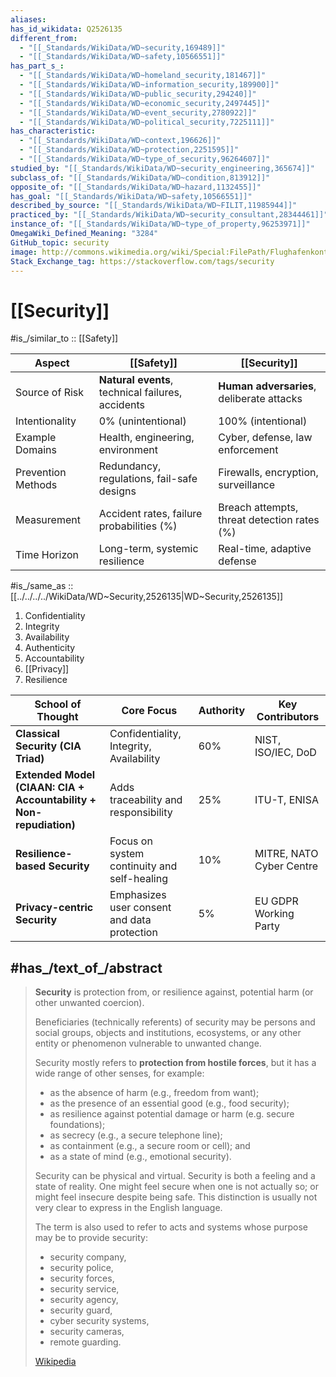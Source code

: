 ```yaml
---
aliases:
has_id_wikidata: Q2526135
different_from:
  - "[[_Standards/WikiData/WD~security,169489]]"
  - "[[_Standards/WikiData/WD~safety,10566551]]"
has_part_s_:
  - "[[_Standards/WikiData/WD~homeland_security,181467]]"
  - "[[_Standards/WikiData/WD~information_security,189900]]"
  - "[[_Standards/WikiData/WD~public_security,294240]]"
  - "[[_Standards/WikiData/WD~economic_security,2497445]]"
  - "[[_Standards/WikiData/WD~event_security,2780922]]"
  - "[[_Standards/WikiData/WD~political_security,7225111]]"
has_characteristic:
  - "[[_Standards/WikiData/WD~context,196626]]"
  - "[[_Standards/WikiData/WD~protection,2251595]]"
  - "[[_Standards/WikiData/WD~type_of_security,96264607]]"
studied_by: "[[_Standards/WikiData/WD~security_engineering,365674]]"
subclass_of: "[[_Standards/WikiData/WD~condition,813912]]"
opposite_of: "[[_Standards/WikiData/WD~hazard,1132455]]"
has_goal: "[[_Standards/WikiData/WD~safety,10566551]]"
described_by_source: "[[_Standards/WikiData/WD~FILIT,11985944]]"
practiced_by: "[[_Standards/WikiData/WD~security_consultant,28344461]]"
instance_of: "[[_Standards/WikiData/WD~type_of_property,96253971]]"
OmegaWiki_Defined_Meaning: "3284"
GitHub_topic: security
image: http://commons.wikimedia.org/wiki/Special:FilePath/Flughafenkontrolle.jpg
Stack_Exchange_tag: https://stackoverflow.com/tags/security
---
```


# [[Security]] 

#is_/similar_to :: [[Safety]] 

| Aspect             | [[Safety]]                                        | [[Security]]                                |
| ------------------ | ------------------------------------------------- | ------------------------------------------- |
| Source of Risk     | **Natural events**, technical failures, accidents | **Human adversaries**, deliberate attacks   |
| Intentionality     | 0% (unintentional)                                | 100% (intentional)                          |
| Example Domains    | Health, engineering, environment                  | Cyber, defense, law enforcement             |
| Prevention Methods | Redundancy, regulations, fail-safe designs        | Firewalls, encryption, surveillance         |
| Measurement        | Accident rates, failure probabilities (%)         | Breach attempts, threat detection rates (%) |
| Time Horizon       | Long-term, systemic resilience                    | Real-time, adaptive defense                 |

#is_/same_as :: [[../../../../WikiData/WD~Security,2526135|WD~Security,2526135]] 

1. Confidentiality 
2. Integrity 
3. Availability 
4. Authenticity 
5. Accountability 
6. [[Privacy]]  
7. Resilience

| School of Thought                                                  | Core Focus                                  | Authority  | Key Contributors         |
| ------------------------------------------------------------------ | ------------------------------------------- | ---------- | ------------------------ |
| **Classical Security (CIA Triad)**                                 | Confidentiality, Integrity, Availability    | 60%        | NIST, ISO/IEC, DoD       |
| **Extended Model (CIAAN: CIA + Accountability + Non-repudiation)** | Adds traceability and responsibility        | 25%        | ITU-T, ENISA             |
| **Resilience-based Security**                                      | Focus on system continuity and self-healing | 10%        | MITRE, NATO Cyber Centre |
| **Privacy-centric Security**                                       | Emphasizes user consent and data protection | 5%         | EU GDPR Working Party    |

## #has_/text_of_/abstract 

> **Security** is protection from, or resilience against, potential harm (or other unwanted coercion). 
> 
> Beneficiaries (technically referents) of security may be persons and social groups, objects 
> and institutions, ecosystems, or any other entity or phenomenon vulnerable to unwanted change. 
>
> Security mostly refers to **protection from hostile forces**, 
> but it has a wide range of other senses, for example:
> - as the absence of harm (e.g., freedom from want); 
> - as the presence of an essential good (e.g., food security); 
> - as resilience against potential damage or harm (e.g. secure foundations); 
> - as secrecy (e.g., a secure telephone line); 
> - as containment (e.g., a secure room or cell); and 
> - as a state of mind (e.g., emotional security).
>
> Security can be physical and virtual.
> Security is both a feeling and a state of reality. 
> One might feel secure when one is not actually so; or might feel insecure despite being safe. 
> This distinction is usually not very clear to express in the English language.
>
> The term is also used to refer to acts and systems whose purpose may be to provide security: 
> - security company, 
> - security police, 
> - security forces, 
> - security service, 
> - security agency, 
> - security guard, 
> - cyber security systems, 
> - security cameras, 
> - remote guarding. 
>
> [Wikipedia](https://en.wikipedia.org/wiki/Security) 

